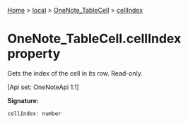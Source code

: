 [Home](./index) &gt; [local](local.md) &gt; [OneNote\_TableCell](local.onenote_tablecell.md) &gt; [cellIndex](local.onenote_tablecell.cellindex.md)

# OneNote\_TableCell.cellIndex property

Gets the index of the cell in its row. Read-only. 

 \[Api set: OneNoteApi 1.1\]

**Signature:**
```javascript
cellIndex: number
```

